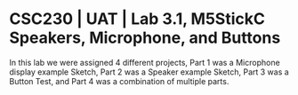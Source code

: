 # CSC230 | UAT | Lab 3.1, M5StickC Speakers, Microphone, and Buttons

In this lab we were assigned 4 different projects, Part 1 was a Microphone display example Sketch, Part 2 was a Speaker example Sketch, Part 3 was a Button Test, and Part 4 was a combination of multiple parts. 
